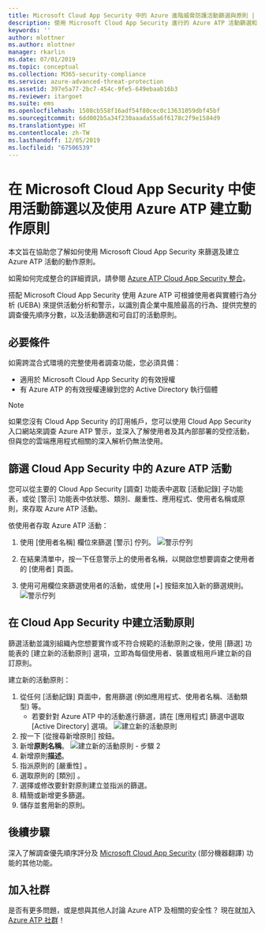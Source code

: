 ```yaml
---
title: Microsoft Cloud App Security 中的 Azure 進階威脅防護活動篩選與原則 | Microsoft Docs
description: 使用 Microsoft Cloud App Security 進行的 Azure ATP 活動篩選和原則概觀。
keywords: ''
author: mlottner
ms.author: mlottner
manager: rkarlin
ms.date: 07/01/2019
ms.topic: conceptual
ms.collection: M365-security-compliance
ms.service: azure-advanced-threat-protection
ms.assetid: 397e5a77-2bc7-454c-9fe5-649ebaab16b3
ms.reviewer: itargoet
ms.suite: ems
ms.openlocfilehash: 1508cb558f16adf54f80cec0c13631059dbf45bf
ms.sourcegitcommit: 6dd002b5a34f230aaada55a6f6178c2f9e1584d9
ms.translationtype: HT
ms.contentlocale: zh-TW
ms.lasthandoff: 12/05/2019
ms.locfileid: "67506539"
---
```

# <a name="use-activity-filters-and-create-action-policies-with-azure-atp-in-microsoft-cloud-app-security"></a>在 Microsoft Cloud App Security 中使用活動篩選以及使用 Azure ATP 建立動作原則 

本文旨在協助您了解如何使用 Microsoft Cloud App Security 來篩選及建立 Azure ATP 活動的動作原則。 

如需如何完成整合的詳細資訊，請參閱 [Azure ATP Cloud App Security 整合](https://docs.microsoft.com/cloud-app-security/aatp-integration/enable-azure-advanced-threat-protection)。  

搭配 Microsoft Cloud App Security 使用 Azure ATP 可根據使用者與實體行為分析 (UEBA) 來提供活動分析和警示，以識別貴企業中風險最高的行為、提供完整的調查優先順序分數，以及活動篩選和可自訂的活動原則。 

## <a name="prerequisites"></a>必要條件

如需跨混合式環境的完整使用者調查功能，您必須具備：
- 適用於 Microsoft Cloud App Security 的有效授權
- 有 Azure ATP 的有效授權連線到您的 Active Directory 執行個體

>[!NOTE]
>如果您沒有 Cloud App Security 的訂用帳戶，您可以使用 Cloud App Security 入口網站來調查 Azure ATP 警示，並深入了解使用者及其內部部署的受控活動，但與您的雲端應用程式相關的深入解析仍無法使用。

## <a name="filter-azure-atp-activities-in-cloud-app-security"></a>篩選 Cloud App Security 中的 Azure ATP 活動  
 
您可以從主要的 Cloud App Security [調查]  功能表中選取 [活動記錄]  子功能表，或從 [警示]  功能表中依狀態、類別、嚴重性、應用程式、使用者名稱或原則，來存取 Azure ATP 活動。  

依使用者存取 Azure ATP 活動：

1. 使用 [使用者名稱] 欄位來篩選 [警示]  佇列。 
    ![警示佇列](media/atp-mcas-alerts-queue.png)
1. 在結果清單中，按一下任意警示上的使用者名稱，以開啟您想要調查之使用者的 [使用者]  頁面。 
    
1. 使用可用欄位來篩選使用者的活動，或使用 [+] 按鈕來加入新的篩選規則。
    ![警示佇列](media/atp-mcas-activity-filter.png)

## <a name="create-activity-policies-in-cloud-app-security"></a>在 Cloud App Security 中建立活動原則

篩選活動並識別組織內您想要實作或不符合規範的活動原則之後，使用 [篩選] 功能表的 [建立新的活動原則]  選項，立即為每個使用者、裝置或租用戶建立新的自訂原則。 

建立新的活動原則：

1. 從任何 [活動記錄]  頁面中，套用篩選 (例如應用程式、使用者名稱、活動類型) 等。 
    - 若要針對 Azure ATP 中的活動進行篩選，請在 [應用程式] 篩選中選取 [Active Directory]  選項。 
    ![建立新的活動原則](media/atp-mcas-create-new-policy.png)
1. 按一下 [從搜尋新增原則]  按鈕。    
1. 新增**原則名稱**。 
    ![建立新的活動原則 - 步驟 2](media/atp-mcas-create-policy.png)
1. 新增原則**描述**。  
1. 指派原則的 [嚴重性]  。
1. 選取原則的 [類別]  。
1. 選擇或修改要針對原則建立並指派的篩選。
1. 精簡或新增更多篩選。 
1. 儲存並套用新的原則。  


## <a name="next-steps"></a>後續步驟

深入了解調查優先順序評分及 [Microsoft Cloud App Security](https://docs.microsoft.com/cloud-app-security/) \(部分機器翻譯\) 功能的其他功能。
  
## <a name="join-the-community"></a>加入社群

是否有更多問題，或是想與其他人討論 Azure ATP 及相關的安全性？ 現在就加入 [Azure ATP 社群](https://techcommunity.microsoft.com/t5/Azure-Advanced-Threat-Protection/bd-p/AzureAdvancedThreatProtection)！




